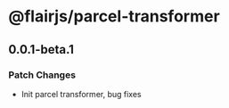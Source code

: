 # @flairjs/parcel-transformer

## 0.0.1-beta.1

### Patch Changes

- Init parcel transformer, bug fixes
